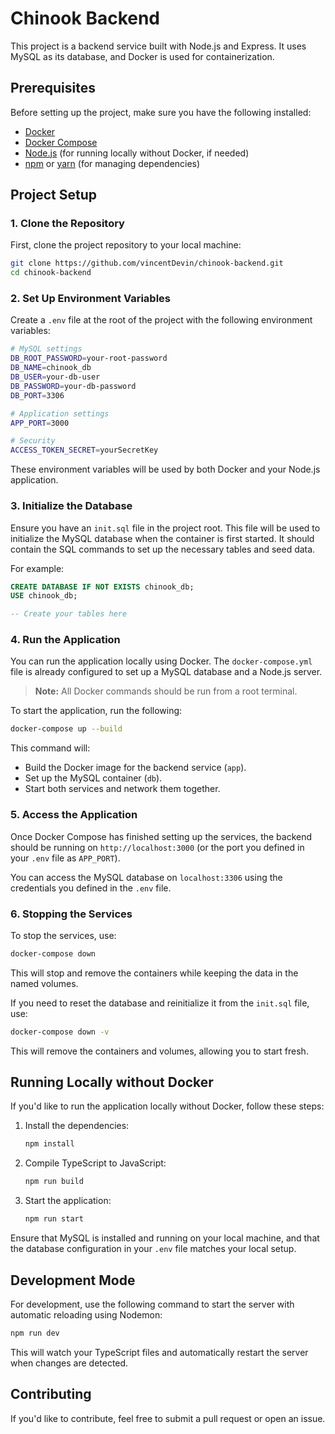
# Chinook Backend

This project is a backend service built with Node.js and Express. It uses MySQL as its database, and Docker is used for containerization.

## Prerequisites

Before setting up the project, make sure you have the following installed:

- [Docker](https://www.docker.com/)
- [Docker Compose](https://docs.docker.com/compose/install/)
- [Node.js](https://nodejs.org/) (for running locally without Docker, if needed)
- [npm](https://www.npmjs.com/) or [yarn](https://yarnpkg.com/) (for managing dependencies)

## Project Setup

### 1. Clone the Repository

First, clone the project repository to your local machine:

```bash
git clone https://github.com/vincentDevin/chinook-backend.git
cd chinook-backend
```

### 2. Set Up Environment Variables

Create a `.env` file at the root of the project with the following environment variables:

```bash
# MySQL settings
DB_ROOT_PASSWORD=your-root-password
DB_NAME=chinook_db
DB_USER=your-db-user
DB_PASSWORD=your-db-password
DB_PORT=3306

# Application settings
APP_PORT=3000

# Security
ACCESS_TOKEN_SECRET=yourSecretKey
```

These environment variables will be used by both Docker and your Node.js application.

### 3. Initialize the Database

Ensure you have an `init.sql` file in the project root. This file will be used to initialize the MySQL database when the container is first started. It should contain the SQL commands to set up the necessary tables and seed data.

For example:

```sql
CREATE DATABASE IF NOT EXISTS chinook_db;
USE chinook_db;

-- Create your tables here
```

### 4. Run the Application

You can run the application locally using Docker. The `docker-compose.yml` file is already configured to set up a MySQL database and a Node.js server.

> **Note:** All Docker commands should be run from a root terminal.

To start the application, run the following:

```bash
docker-compose up --build
```

This command will:

- Build the Docker image for the backend service (`app`).
- Set up the MySQL container (`db`).
- Start both services and network them together.

### 5. Access the Application

Once Docker Compose has finished setting up the services, the backend should be running on `http://localhost:3000` (or the port you defined in your `.env` file as `APP_PORT`).

You can access the MySQL database on `localhost:3306` using the credentials you defined in the `.env` file.

### 6. Stopping the Services

To stop the services, use:

```bash
docker-compose down
```

This will stop and remove the containers while keeping the data in the named volumes.

If you need to reset the database and reinitialize it from the `init.sql` file, use:

```bash
docker-compose down -v
```

This will remove the containers and volumes, allowing you to start fresh.

## Running Locally without Docker

If you'd like to run the application locally without Docker, follow these steps:

1. Install the dependencies:

   ```bash
   npm install
   ```

2. Compile TypeScript to JavaScript:

   ```bash
   npm run build
   ```

3. Start the application:

   ```bash
   npm run start
   ```

Ensure that MySQL is installed and running on your local machine, and that the database configuration in your `.env` file matches your local setup.

## Development Mode

For development, use the following command to start the server with automatic reloading using Nodemon:

```bash
npm run dev
```

This will watch your TypeScript files and automatically restart the server when changes are detected.

## Contributing

If you'd like to contribute, feel free to submit a pull request or open an issue.
